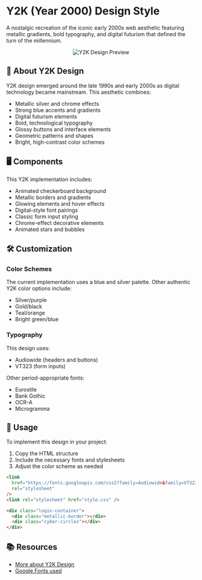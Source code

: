 # Y2K (Year 2000) Design Style

A nostalgic recreation of the iconic early 2000s web aesthetic featuring metallic gradients, bold typography, and digital futurism that defined the turn of the millennium.

<div align="center">

![Y2K Design Preview](./assets/preview.gif)

</div>

## 📼 About Y2K Design

Y2K design emerged around the late 1990s and early 2000s as digital technology became mainstream. This aesthetic combines:

- Metallic silver and chrome effects
- Strong blue accents and gradients
- Digital futurism elements
- Bold, technological typography
- Glossy buttons and interface elements
- Geometric patterns and shapes
- Bright, high-contrast color schemes

## 🖥️ Components

This Y2K implementation includes:

- Animated checkerboard background
- Metallic borders and gradients
- Glowing elements and hover effects
- Digital-style font pairings
- Classic form input styling
- Chrome-effect decorative elements
- Animated stars and bubbles

## 🛠️ Customization

### Color Schemes

The current implementation uses a blue and silver palette. Other authentic Y2K color options include:

- Silver/purple
- Gold/black
- Teal/orange
- Bright green/blue

### Typography

This design uses:

- Audiowide (headers and buttons)
- VT323 (form inputs)

Other period-appropriate fonts:

- Eurostile
- Bank Gothic
- OCR-A
- Microgramma

## 🔌 Usage

To implement this design in your project:

1. Copy the HTML structure
2. Include the necessary fonts and stylesheets
3. Adjust the color scheme as needed

```html
<link
  href="https://fonts.googleapis.com/css2?family=Audiowide&family=VT323&display=swap"
  rel="stylesheet"
/>
<link rel="stylesheet" href="style.css" />

<div class="login-container">
  <div class="metallic-border"></div>
  <div class="cyber-circles"></div>
</div>
```

## 📚 Resources

- [More about Y2K Design](https://en.wikipedia.org/wiki/Y2K)
- [Google Fonts used](https://fonts.google.com/?query=audiowide)
